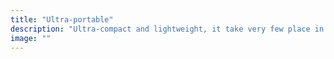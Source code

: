 ```yaml
---
title: "Ultra-portable"
description: "Ultra-compact and lightweight, it take very few place in a backpack."
image: ""
---
```

